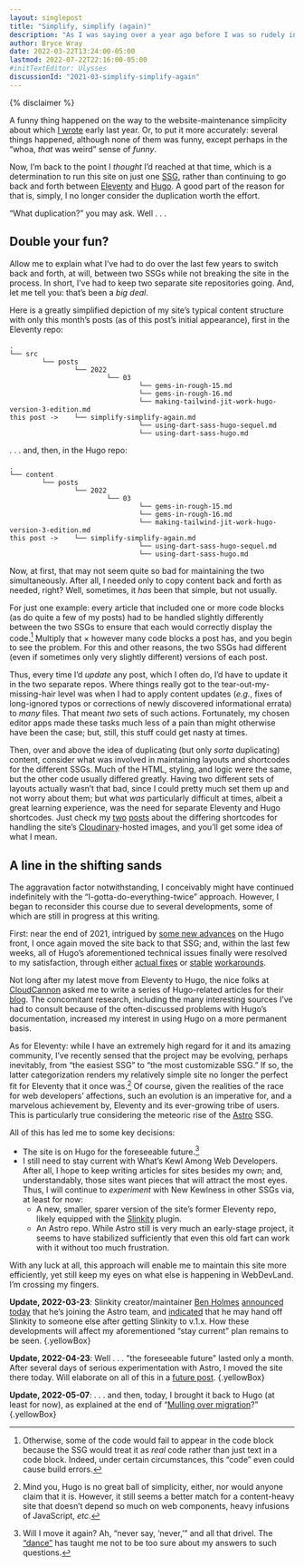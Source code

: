```yaml
---
layout: singlepost
title: "Simplify, simplify (again)"
description: "As I was saying over a year ago before I was so rudely interrupted by life . . ."
author: Bryce Wray
date: 2022-03-22T13:24:00-05:00
lastmod: 2022-07-22T22:16:00-05:00
#initTextEditor: Ulysses
discussionId: "2021-03-simplify-simplify-again"
---
```


{% disclaimer %}

A funny thing happened on the way to the website-maintenance simplicity about which [I wrote](/posts/2021/02/simplify-simplify/) early last year. Or, to put it more accurately: several things happened, although none of them was funny, except perhaps in the “whoa, *that* was weird” sense of *funny*.

Now, I’m back to the point I *thought* I’d reached at that time, which is a determination to run this site on just one [SSG](https://jamstack.org/generators), rather than continuing to go back and forth between [Eleventy](https://11ty.dev) and [Hugo](https://gohugo.io). A good part of the reason for that is, simply, I no longer consider the duplication worth the effort.

“What duplication?” you may ask. Well&nbsp;.&nbsp;.&nbsp;.

## Double your fun?

Allow me to explain what I’ve had to do over the last few years to switch back and forth, at will, between two SSGs while not breaking the site in the process. In short, I’ve had to keep two separate site repositories going. And, let me tell you: that’s been a *big deal*.

Here is a greatly simplified depiction of my site’s typical content structure with only this month’s posts (as of this post’s initial appearance), first in the Eleventy repo:

```plaintext
.
└── src
		└── posts
				└── 2022
						└── 03
								└── gems-in-rough-15.md
								└── gems-in-rough-16.md
								└── making-tailwind-jit-work-hugo-version-3-edition.md
this post ->    └── simplify-simplify-again.md
								└── using-dart-sass-hugo-sequel.md
								└── using-dart-sass-hugo.md
```

.&nbsp;.&nbsp;. and, then, in the Hugo repo:

```plaintext
.
└── content
		└── posts
				└── 2022
						└── 03
								└── gems-in-rough-15.md
								└── gems-in-rough-16.md
								└── making-tailwind-jit-work-hugo-version-3-edition.md
this post ->    └── simplify-simplify-again.md
								└── using-dart-sass-hugo-sequel.md
								└── using-dart-sass-hugo.md
```

Now, at first, that may not seem quite so bad for maintaining the two simultaneously. After all, I needed only to copy content back and forth as needed, right? Well, sometimes, it *has* been that simple, but not usually.

For just one example: every article that included one or more code blocks (as do quite a few of my posts) had to be handled slightly differently between the two SSGs to ensure that each would correctly display the code.[^1] Multiply that &times; however many code blocks a post has, and you begin to see the problem. For this and other reasons, the two SSGs had different (even if sometimes only very slightly different) versions of each post.

Thus, every time I’d *update* any post, which I often do, I’d have to update it in the two separate repos. Where things really got to the tear-out-my-missing-hair level was when I had to apply content updates (*e.g.*, fixes of long-ignored typos or corrections of newly discovered informational errata) to *many* files. That meant *two* sets of such actions. Fortunately, my chosen editor apps made these tasks much less of a pain than might otherwise have been the case; but, still, this stuff could get nasty at times.

Then, over and above the idea of duplicating (but only *sorta* duplicating) content, consider what was involved in maintaining layouts and shortcodes for the different SSGs. Much of the HTML, styling, and logic were the same, but the other code usually differed greatly. Having two different sets of layouts actually wasn’t that bad, since I could pretty much set them up and not worry about them; but what *was* particularly difficult at times, albeit a great learning experience, was the need for separate Eleventy and Hugo shortcodes. Just check my [two](/posts/2021/02/go-big-go-home/) [posts](/posts/2021/11/go-big-go-home-sequel/) about the differing shortcodes for handling the site’s [Cloudinary](https://cloudinary.com)-hosted images, and you’ll get some idea of what I mean.

## A line in the shifting sands

The aggravation factor notwithstanding, I conceivably might have continued indefinitely with the “I-gotta-do-everything-twice” approach. However, I began to reconsider this course due to several developments, some of which are still in progress at this writing.

First: near the end of 2021, intrigued by [some new advances](/posts/2021/12/fetching-remote-stuff-hugo-0-90-plus/) on the Hugo front, I once again moved the site back to that SSG; and, within the last few weeks, all of Hugo’s aforementioned technical issues finally were resolved to my satisfaction, through either [actual fixes](/posts/2022/03/gems-in-rough-15/#hugo%2Fgoldmark-typography-glitch-finally-solved) or [stable](/posts/2022/03/making-tailwind-jit-work-hugo-version-3-edition/) [workarounds](/posts/2022/03/using-dart-sass-hugo-sequel/).

Not long after my latest move from Eleventy to Hugo, the nice folks at [CloudCannon](https://cloudcannon.com) asked me to write a series of Hugo-related articles for their [blog](https://cloudcannon.com/blog). The concomitant research, including the many interesting sources I’ve had to consult because of the often-discussed problems with Hugo’s documentation, increased my interest in using Hugo on a more permanent basis.

As for Eleventy: while I have an extremely high regard for it and its amazing community, I’ve recently sensed that the project may be evolving, perhaps inevitably, from “the easiest SSG” to “the most customizable SSG.” If so, the latter categorization renders my relatively simple site no longer the perfect fit for Eleventy that it once was.[^2] Of course, given the realities of the race for web developers’ affections, such an evolution is an imperative for, and a marvelous achievement by, Eleventy and its ever-growing tribe of users. This is particularly true considering the meteoric rise of the [Astro](https://astro.build) SSG.

All of this has led me to some key decisions:

- The site is on Hugo for the foreseeable future.[^3]
- I still need to stay current with What’s Kewl Among Web Developers. After all, I hope to keep writing articles for sites besides my own; and, understandably, those sites want pieces that will attract the most eyes. Thus, I will continue to *experiment* with New Kewlness in other SSGs via, at least for now:
	- A new, smaller, sparer version of the site’s former Eleventy repo, likely equipped with the [Slinkity](https://slinkity.dev) plugin.
	- An Astro repo. While Astro still is very much an early-stage project, it seems to have stabilized sufficiently that even this old fart can work with it without too much frustration.

With any luck at all, this approach will enable me to maintain this site more efficiently, yet still keep my eyes on what else is happening in WebDevLand. I’m crossing my fingers.

**Update, 2022-03-23**: Slinkity creator/maintainer [Ben Holmes](https://twitter.com/BHolmesDev) [announced today](https://twitter.com/BHolmesDev/status/1506616758806802435) that he’s joining the Astro team, and [indicated](https://twitter.com/BHolmesDev/status/1506621649944260610) that he may hand off Slinkity to someone else after getting Slinkity to v.1.x. How these developments will affect my aforementioned “stay current” plan remains to be seen.
{.yellowBox}

**Update, 2022-04-23**: Well . . . "the foreseeable future" lasted only a month. After several days of serious experimentation with Astro, I moved the site there today. Will elaborate on all of this in a [future post](/posts/2022/04/winds-change/).
{.yellowBox}

**Update, 2022-05-07**: . . . and then, today, I brought it back to Hugo (at least for now), as explained at the end of “[Mulling over migration](/posts/2022/05/mulling-over-migration/#a-sheepish-u-turn)?”
{.yellowBox}

[^1]:	Otherwise, some of the code would fail to appear in the code block because the SSG would treat it as *real* code rather than just text in a code block. Indeed, under certain circumstances, this “code” even could cause build errors.

[^2]:	Mind you, Hugo is no great ball of simplicity, either, nor would anyone claim that it is. However, it still seems a better match for a content-heavy site that doesn’t depend so much on web components, heavy infusions of JavaScript, *etc*.

[^3]:	Will I move it again? Ah, “never say, ‘never,’” and all that drivel. The [“dance”](/posts/2019/12/sorta-strange-ssg-trip/) has taught me not to be too sure about my answers to such questions.
